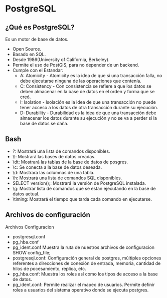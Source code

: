 # PostgreSQL
## ¿Qué es PostgreSQL?
Es un motor de base de datos.
* Open Source.
* Basado en SQL.
* Desde 1986(University of California, Berkeley).
* Permite el uso de PostGiS, para no depender de un backend.
* Cumple con el Estandar:
    * A: Atomicity - Atomicity es la idea de que si una transacción falla, no debe ejecutarse ninguna de las operaciones que contenía.
    * C: Consistency - Con consistencia se refiere a que los datos se deben almacenar en la base de datos en el orden y forma que se creó.
    * I: Isolation - Isolación es la idea de que una transacción no puede tener acceso a los datos de otra transacción durante su ejecución.
    * D: Durability - Durabilidad es la idea de que una transacción debe almacenar los datos durante su ejecución y no se va a perder si la base de datos se daña.
## Bash
* \?: Mostrará una lista de comandos disponibles.
* \l: Mostrará las bases de datos creadas.
* \dt: Mostrará las tablas de la base de datos de posgres.
* \c: Se conecta a la base de datos deseada.
* \d: Mostrará las columnas de una tabla.
* \h: Mostrará una lista de comandos SQL disponibles.
* SELECT version();: Mostrará la versión de PostgreSQL instalada.
* \g: Mostrar lista de comandos que se estan ejecutando en la base de datos actual.
* \timing: Mostrará el tiempo que tarda cada comando en ejecutarse.
## Archivos de configuración
Archivos Configuracion
* postgresql.conf
* pg_hba.conf
* pg_ident.conf
Muestra la ruta de nuestros archivos de configuracion
SHOW config_file;
* postgresql.conf: Configuración general de postgres, múltiples opciones referentes a direcciones de conexión de entrada, memoria, cantidad de hilos de pocesamiento, replica, etc.
* pg_hba.conf: Muestra los roles así como los tipos de acceso a la base de datos.
* pg_ident.conf: Permite realizar el mapeo de usuarios. Permite definir roles a usuarios del sistema operativo donde se ejecuta postgres.
